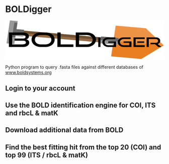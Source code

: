 # BOLDigger
![](boldigger/data/logo.png)

Python program to query .fasta files against different databases of www.boldsystems.org

## Login to your account

## Use the BOLD identification engine for COI, ITS and rbcL & matK

## Download additional data from BOLD

## Find the best fitting hit from the top 20 (COI) and top 99 (ITS / rbcL & matK)
